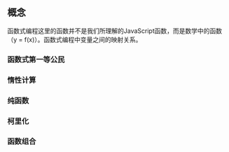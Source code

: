 ## 概念

函数式编程这里的函数并不是我们所理解的JavaScript函数，而是数学中的函数（y = f(x)）。函数式编程中变量之间的映射关系。

### 函数式第一等公民

### 惰性计算

### 纯函数

### 柯里化

### 函数组合
